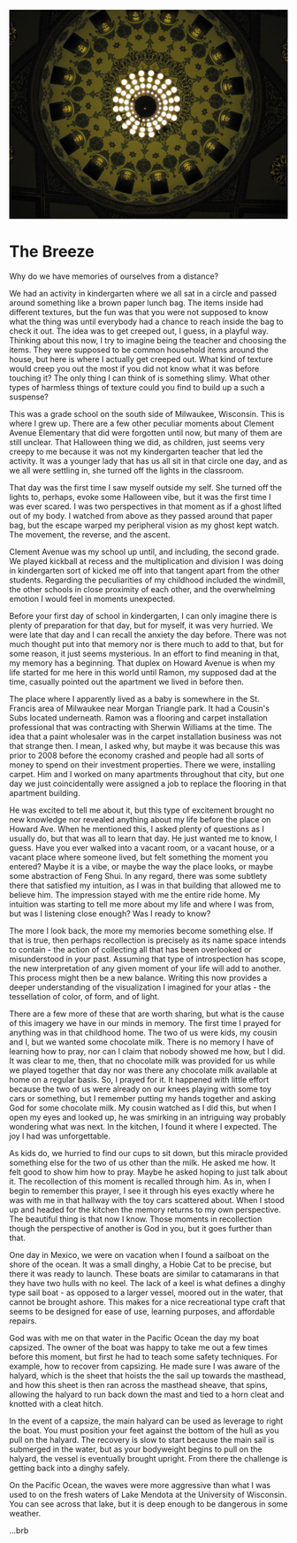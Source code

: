 ![Shriner](assets/IMG_0463.JPG)

# The Breeze

Why do we have memories of ourselves from a distance?

We had an activity in kindergarten where we all sat in a circle and passed around something like a brown paper lunch bag. The items inside had different textures, but the fun was that you were not supposed to know what the thing was until everybody had a chance to reach inside the bag to check it out. The idea was to get creeped out, I guess, in a playful way. Thinking about this now, I try to imagine being the teacher and choosing the items. They were supposed to be common household items around the house, but here is where I actually get creeped out. What kind of texture would creep you out the most if you did not know what it was before touching it? The only thing I can think of is something slimy. What other types of harmless things of texture could you find to build up a such a suspense?

This was a grade school on the south side of Milwaukee, Wisconsin. This is where I grew up. There are a few other peculiar moments about Clement Avenue Elementary that did were forgotten until now, but many of them are still unclear. That Halloween thing we did, as children, just seems very creepy to me because it was not my kindergarten teacher that led the activity. It was a younger lady that has us all sit in that circle one day, and as we all were settling in, she turned off the lights in the classroom.

That day was the first time I saw myself outside my self. She turned off the lights to, perhaps, evoke some Halloween vibe, but it was the first time I was ever scared. I was two perspectives in that moment as if a ghost lifted out of my body. I watched from above as they passed around that paper bag, but the escape warped my peripheral vision as my ghost kept watch. The movement, the reverse, and the ascent.

Clement Avenue was my school up until, and including, the second grade. We played kickball at recess and the multiplication and division I was doing in kindergarten sort of kicked me off into that tangent apart from the other students. Regarding the peculiarities of my childhood included the windmill, the other schools in close proximity of each other, and the overwhelming emotion I would feel in moments unexpected.

Before your first day of school in kindergarten, I can only imagine there is plenty of preparation for that day, but for myself, it was very hurried. We were late that day and I can recall the anxiety the day before. There was not much thought put into that memory nor is there much to add to that, but for some reason, it just seems mysterious. In an effort to find meaning in that, my memory has a beginning. That duplex on Howard Avenue is when my life started for me here in this world until Ramon, my supposed dad at the time, casually pointed out the apartment we lived in before then.

The place where I apparently lived as a baby is somewhere in the St. Francis area of Milwaukee near Morgan Triangle park. It had a Cousin's Subs located underneath. Ramon was a flooring and carpet installation professional that was contracting with Sherwin Williams at the time. The idea that a paint wholesaler was in the carpet installation business was not that strange then. I mean, I asked why, but maybe it was because this was prior to 2008 before the economy crashed and people had all sorts of money to spend on their investment properties. There we were, installing carpet. Him and I worked on many apartments throughout that city, but one day we just coincidentally were assigned a job to replace the flooring in that apartment building.

He was excited to tell me about it, but this type of excitement brought no new knowledge nor revealed anything about my life before the place on Howard Ave. When he mentioned this, I asked plenty of questions as I usually do, but that was all to learn that day. He just wanted me to know, I guess. Have you ever walked into a vacant room, or a vacant house, or a vacant place where someone lived, but felt something the moment you entered? Maybe it is a vibe, or maybe the way the place looks, or maybe some abstraction of Feng Shui. In any regard, there was some subtlety there that satisfied my intuition, as I was in that building that allowed me to believe him. The impression stayed with me the entire ride home. My intuition was starting to tell me more about my life and where I was from, but was I listening close enough? Was I ready to know?

The more I look back, the more my memories become something else. If that is true, then perhaps recollection is precisely as its name space intends to contain - the action of collecting all that has been overlooked or misunderstood in your past. Assuming that type of introspection has scope, the new interpretation of any given moment of your life will add to another. This process might then be a new balance. Writing this now provides a deeper understanding of the visualization I imagined for your atlas - the tessellation of color, of form, and of light.

There are a few more of these that are worth sharing, but what is the cause of this imagery we have in our minds in memory. The first time I prayed for anything was in that childhood home. The two of us were kids, my cousin and I, but we wanted some chocolate milk. There is no memory I have of learning how to pray, nor can I claim that nobody showed me how, but I did. It was clear to me, then, that no chocolate milk was provided for us while we played together that day nor was there any chocolate milk available at home on a regular basis. So, I prayed for it. It happened with little effort because the two of us were already on our knees playing with some toy cars or something, but I remember putting my hands together and asking God for some chocolate milk. My cousin watched as I did this, but when I open my eyes and looked up, he was smirking in an intriguing way probably wondering what was next. In the kitchen, I found it where I expected. The joy I had was unforgettable.

As kids do, we hurried to find our cups to sit down, but this miracle provided something else for the two of us other than the milk. He asked me how. It felt good to show him how to pray. Maybe he asked hoping to just talk about it. The recollection of this moment is recalled through him. As in, when I begin to remember this prayer, I see it through his eyes exactly where he was with me in that hallway with the toy cars scattered about. When I stood up and headed for the kitchen the memory returns to my own perspective. The beautiful thing is that now I know. Those moments in recollection though the perspective of another is God in you, but it goes further than that.

One day in Mexico, we were on vacation when I found a sailboat on the shore of the ocean. It was a small dinghy, a Hobie Cat to be precise, but there it was ready to launch. These boats are similar to catamarans in that they have two hulls with no keel. The lack of a keel is what defines a dinghy type sail boat - as opposed to a larger vessel, moored out in the water, that cannot be brought ashore. This makes for a nice recreational type craft that seems to be designed for ease of use, learning purposes, and affordable repairs.

God was with me on that water in the Pacific Ocean the day my boat capsized. The owner of the boat was happy to take me out a few times before this moment, but first he had to teach some safety techniques. For example, how to recover from capsizing. He made sure I was aware of the halyard, which is the sheet that hoists the the sail up towards the masthead, and how this sheet is then ran across the masthead sheave, that spins, allowing the halyard to run back down the mast and tied to a horn cleat and knotted with a cleat hitch.

In the event of a capsize, the main halyard can be used as leverage to right the boat. You must position your feet against the bottom of the hull as you pull on the halyard. The recovery is slow to start because the main sail is submerged in the water, but as your bodyweight begins to pull on the halyard, the vessel is eventually brought upright. From there the challenge is getting back into a dinghy safely.

On the Pacific Ocean, the waves were more aggressive than what I was used to on the fresh waters of Lake Mendota at the University of Wisconsin. You can see across that lake, but it is deep enough to be dangerous in some weather.

...brb
